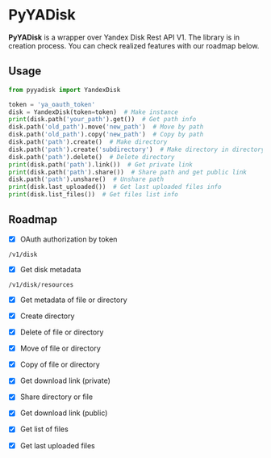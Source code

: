 # PyYADisk
**PyYADisk** is a wrapper over Yandex Disk Rest API V1. 
The library is in creation process. You can check realized features with our roadmap below. 

## Usage
```python
from pyyadisk import YandexDisk

token = 'ya_oauth_token'
disk = YandexDisk(token=token)  # Make instance
print(disk.path('your_path').get())  # Get path info
disk.path('old_path').move('new_path')  # Move by path
disk.path('old_path').copy('new_path')  # Copy by path
disk.path('path').create()  # Make directory
disk.path('path').create('subdirectory')  # Make directory in directory
disk.path('path').delete()  # Delete directory
print(disk.path('path').link())  # Get private link
print(disk.path('path').share())  # Share path and get public link
disk.path('path').unshare()  # Unshare path
print(disk.last_uploaded())  # Get last uploaded files info
print(disk.list_files())  # Get files list info
```

## Roadmap
- [x] OAuth authorization by token

`/v1/disk`
- [x] Get disk metadata

`/v1/disk/resources`
- [x] Get metadata of file or directory
- [x] Create directory
- [x] Delete of file or directory
- [x] Move of file or directory
- [x] Copy of file or directory
- [x] Get download link (private)
- [x] Share directory or file
- [x] Get download link (public)
- [x] Get list of files
- [x] Get last uploaded files

